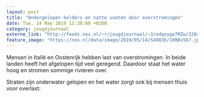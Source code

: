 ```yaml
---
layout: post
title: "Ondergelopen kelders en natte voeten door overstromingen"
date: Tue, 14 May 2019 12:38:00 +0200
category: jeugdjournaal
externe_link: "http://feeds.nos.nl/~r/jeugdjournaal/~3/odqoyge7MZw/2284561"
feature_image: "https://nos.nl/data/image/2019/05/14/549836/1008x567.jpg"
---
```


<p>Mensen in Italië en Oostenrijk hebben last van overstromingen. In beide landen heeft het afgelopen tijd veel geregend. Daardoor staat het water hoog en stromen sommige rivieren over.</p>
<p>Straten zijn onderwater gelopen en het water zorgt ook bij mensen thuis voor overlast:</p><img src="http://feeds.feedburner.com/~r/jeugdjournaal/~4/odqoyge7MZw" height="1" width="1" alt=""/>

